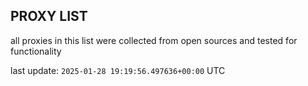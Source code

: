 ## PROXY LIST

all proxies in this list were collected from open sources and tested for functionality

last update: `2025-01-28 19:19:56.497636+00:00` UTC